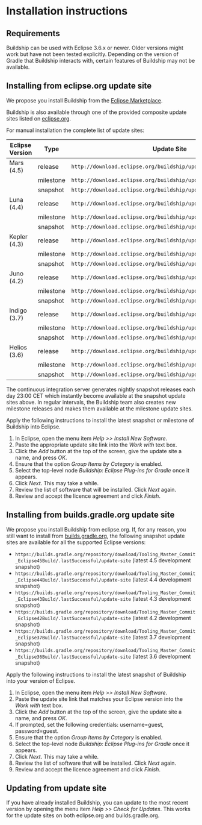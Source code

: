 # Installation instructions

## Requirements

Buildship can be used with Eclipse 3.6.x or newer. Older versions might work but have not been tested explicitly. Depending on the
version of Gradle that Buildship interacts with, certain features of Buildship may not be available.


## Installing from eclipse.org update site

We propose you install Buildship from the [Eclipse Marketplace](http://marketplace.eclipse.org/content/buildship-gradle-integration).

Buildship is also available through one of the provided composite update sites listed on [eclipse.org](https://projects.eclipse.org/projects/tools.buildship/downloads).

For manual installation the complete list of update sites:

Eclipse Version | Type      | Update Site
--------------  | ----------| ------------
Mars (4.5)      | release   | `http://download.eclipse.org/buildship/updates/e45/releases/1.0`
                | milestone | `http://download.eclipse.org/buildship/updates/e45/milestones/1.0`
                | snapshot  | `http://download.eclipse.org/buildship/updates/e45/snapshots/1.0`
Luna (4.4)      | release   | `http://download.eclipse.org/buildship/updates/e44/releases/1.0`
                | milestone | `http://download.eclipse.org/buildship/updates/e44/milestones/1.0`
                | snapshot  | `http://download.eclipse.org/buildship/updates/e44/snapshots/1.0`
Kepler (4.3)    | release   | `http://download.eclipse.org/buildship/updates/e43/releases/1.0`
                | milestone | `http://download.eclipse.org/buildship/updates/e43/milestones/1.0`
                | snapshot  | `http://download.eclipse.org/buildship/updates/e43/snapshots/1.0`
Juno (4.2)      | release   | `http://download.eclipse.org/buildship/updates/e42/releases/1.0`
                | milestone | `http://download.eclipse.org/buildship/updates/e42/milestones/1.0`
                | snapshot  | `http://download.eclipse.org/buildship/updates/e42/snapshots/1.0`
Indigo (3.7)    | release   | `http://download.eclipse.org/buildship/updates/e37/releases/1.0`
                | milestone | `http://download.eclipse.org/buildship/updates/e37/milestones/1.0`
                | snapshot  | `http://download.eclipse.org/buildship/updates/e37/snapshots/1.0`
Helios (3.6)    | release   | `http://download.eclipse.org/buildship/updates/e36/releases/1.0`
                | milestone | `http://download.eclipse.org/buildship/updates/e36/milestones/1.0`
                | snapshot  | `http://download.eclipse.org/buildship/updates/e36/snapshots/1.0`

The continuous integration server generates nightly snapshot releases each day 23:00 CET which instantly become
available at the snapshot update sites above. In regular intervals, the Buildship team also creates new
milestone releases and makes them available at the milestone update sites.

Apply the following instructions to install the latest snapshot or milestone of Buildship into Eclipse.

 1. In Eclipse, open the menu item _Help >> Install New Software_.
 1. Paste the appropriate update site link into the _Work with_ text box.
 1. Click the _Add_ button at the top of the screen, give the update site a name, and press _OK_.
 1. Ensure that the option _Group Items by Category_ is enabled.
 1. Select the top-level node _Buildship: Eclipse Plug-ins for Gradle_ once it appears.
 1. Click _Next_. This may take a while.
 1. Review the list of software that will be installed. Click _Next_ again.
 1. Review and accept the licence agreement and click _Finish_.


## Installing from builds.gradle.org update site

We propose you install Buildship from eclipse.org. If, for any reason, you still want to install
from [builds.gradle.org](https://builds.gradle.org/project.html?projectId=Tooling_Buildship&tab=projectOverview), the following snapshot update sites
are available for all the supported Eclipse versions:

  * `https://builds.gradle.org/repository/download/Tooling_Master_Commit_Eclipse45Build/.lastSuccessful/update-site` (latest 4.5 development snapshot)
  * `https://builds.gradle.org/repository/download/Tooling_Master_Commit_Eclipse44Build/.lastSuccessful/update-site` (latest 4.4 development snapshot)
  * `https://builds.gradle.org/repository/download/Tooling_Master_Commit_Eclipse43Build/.lastSuccessful/update-site` (latest 4.3 development snapshot)
  * `https://builds.gradle.org/repository/download/Tooling_Master_Commit_Eclipse42Build/.lastSuccessful/update-site` (latest 4.2 development snapshot)
  * `https://builds.gradle.org/repository/download/Tooling_Master_Commit_Eclipse37Build/.lastSuccessful/update-site` (latest 3.7 development snapshot)
  * `https://builds.gradle.org/repository/download/Tooling_Master_Commit_Eclipse36Build/.lastSuccessful/update-site` (latest 3.6 development snapshot)

Apply the following instructions to install the latest snapshot of Buildship into your version of Eclipse.

 1. In Eclipse, open the menu item _Help >> Install New Software_.
 1. Paste the update site link that matches your Eclipse version into the _Work with_ text box.
 1. Click the _Add_ button at the top of the screen, give the update site a name, and press _OK_.
 1. If prompted, set the following credentials: username=guest, password=guest.
 1. Ensure that the option _Group Items by Category_ is enabled.
 1. Select the top-level node _Buildship: Eclipse Plug-ins for Gradle_ once it appears.
 1. Click _Next_. This may take a while.
 1. Review the list of software that will be installed. Click _Next_ again.
 1. Review and accept the licence agreement and click _Finish_.


## Updating from update site

If you have already installed Buildship, you can update to the most recent version by opening the menu item _Help >> Check for Updates_. This
works for the update sites on both eclipse.org and builds.gradle.org.
